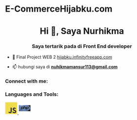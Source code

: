 # E-CommerceHijabku.com

<h1 align="center">Hi 👋, Saya Nurhikma</h1>
<h3 align="center">Saya tertarik pada di Front End developer</h3>

- 🔭 Final Project WEB 2 [hijabku.infinityfreeapp.com](hijabku.infinityfreeapp.com)

- 📫 hubungi saya di **nuhikmamansur113@gmail.com**

<h3 align="left">Connect with me:</h3>
<p align="left">
</p>

<h3 align="left">Languages and Tools:</h3>
<p align="left"> <a href="https://developer.mozilla.org/en-US/docs/Web/JavaScript" target="_blank" rel="noreferrer"> <img src="https://raw.githubusercontent.com/devicons/devicon/master/icons/javascript/javascript-original.svg" alt="javascript" width="40" height="40"/> </a> <a href="https://www.php.net" target="_blank" rel="noreferrer"> <img src="https://raw.githubusercontent.com/devicons/devicon/master/icons/php/php-original.svg" alt="php" width="40" height="40"/> </a> </p>
